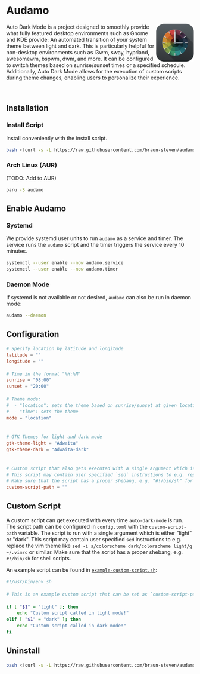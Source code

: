 
# Audamo
 <img align="right" src='docs/res/logo.jpg' width='20%'>

Auto Dark Mode is a project designed to smoothly provide what fully featured desktop environments such as Gnome and KDE provide: An automated transition of your system theme between light and dark. This is particularly helpful for non-desktop environments such as i3wm, sway, hyprland, awesomewm, bspwm, dwm, and more. It can be configured to switch themes based on sunrise/sunset times or a specified schedule. Additionally, Auto Dark Mode allows for the execution of custom scripts during theme changes, enabling users to personalize their experience.

</br>

## Installation

### Install Script

Install conveniently with the install script.

``` bash
bash <(curl -s -L https://raw.githubusercontent.com/braun-steven/audamo/main/install.sh)
```

### Arch Linux (AUR)

(TODO: Add to AUR)

```bash
paru -S audamo
```

## Enable Audamo

### Systemd

We provide systemd user units to run `audamo` as a service and timer. The service runs the `audamo` script and the timer triggers the service every 10 minutes.

```bash
systemctl --user enable --now audamo.service
systemctl --user enable --now audamo.timer
```

### Daemon Mode

If systemd is not available or not desired, `audamo` can also be run in daemon mode:

``` bash
audamo --daemon
```

## Configuration

``` toml
# Specify location by latitude and longitude
latitude = ""
longitude = ""

# Time in the format "%H:%M"
sunrise = "08:00"
sunset = "20:00"

# Theme mode:
#  - "location": sets the theme based on sunrise/sunset at given location
#  - "time": sets the theme
mode = "location"


# GTK Themes for light and dark mode
gtk-theme-light = "Adwaita"
gtk-theme-dark = "Adwaita-dark"


# Custom script that also gets executed with a single argument which is either "light" or "dark"
# This script may contain user specified `sed` instructions to e.g. replace the vim theme like "sed -i s/colorscheme dark/colorscheme light/g ~/.vimrc" or similar
# Make sure that the script has a proper shebang, e.g. "#!/bin/sh" for shell scripts
custom-script-path = ""
```

## Custom Script

A custom script can get executed with every time `auto-dark-mode` is run. The script path can be configured in `config.toml` with the  `custom-script-path` variable. The script is run with a single argument which is either "light" or "dark". This script may contain user specified `sed` instructions to e.g. replace the vim theme like `sed -i s/colorscheme dark/colorscheme light/g ~/.vimrc` or similar. Make sure that the script has a proper shebang, e.g. `#!/bin/sh` for shell scripts.

An example script can be found in [`example-custom-script.sh`](example-custom-script.sh):

```bash
#!/usr/bin/env sh

# This is an example custom script that can be set as `custom-script-path` in the config file.

if [ "$1" = "light" ]; then
    echo "Custom script called in light mode!"
elif [ "$1" = "dark" ]; then
    echo "Custom script called in dark mode!"
fi
```


## Uninstall

``` bash
bash <(curl -s -L https://raw.githubusercontent.com/braun-steven/audamo/main/uninstall.sh)
```
